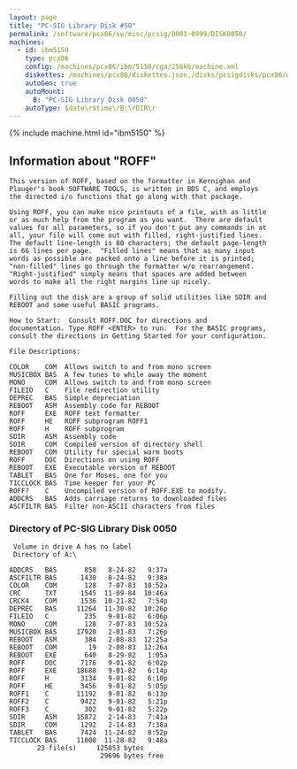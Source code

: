 ```yaml
---
layout: page
title: "PC-SIG Library Disk #50"
permalink: /software/pcx86/sw/misc/pcsig/0001-0999/DISK0050/
machines:
  - id: ibm5150
    type: pcx86
    config: /machines/pcx86/ibm/5150/cga/256kb/machine.xml
    diskettes: /machines/pcx86/diskettes.json,/disks/pcsigdisks/pcx86/diskettes.json
    autoGen: true
    autoMount:
      B: "PC-SIG Library Disk 0050"
    autoType: $date\r$time\rB:\rDIR\r
---
```


{% include machine.html id="ibm5150" %}

## Information about "ROFF"

    This version of ROFF, based on the formatter in Kernighan and
    Plauger's book SOFTWARE TOOLS, is written in BDS C, and employs
    the directed i/o functions that go along with that package.
    
    Using ROFF, you can make nice printouts of a file, with as little
    or as much help from the program as you want.  There are default
    values for all parameters, so if you don't put any commands in at
    all, your file will come out with filled, right-justified lines.
    The default line-length is 80 characters; the default page-length
    is 66 lines per page.  "Filled lines" means that as many input
    words as possible are packed onto a line before it is printed;
    "non-filled" lines go through the formatter w/o rearrangement.
    "Right-justified" simply means that spaces are added between
    words to make all the right margins line up nicely.
    
    Filling out the disk are a group of solid utilities like SDIR and
    REBOOT and some useful BASIC programs.
    
    How to Start:  Consult ROFF.DOC for directions and
    documentation. Type ROFF <ENTER> to run.  For the BASIC programs,
    consult the directions in Getting Started for your configuration.
    
    File Descriptions:
    
    COLOR    COM  Allows switch to and from mono screen
    MUSICBOX BAS  A few tunes to while away the moment
    MONO     COM  Allows switch to and from mono screen
    FILEIO   C    File redirection utility
    DEPREC   BAS  Simple depreciation
    REBOOT   ASM  Assembly code for REBOOT
    ROFF     EXE  ROFF text formatter
    ROFF     HE   ROFF subprogram ROFF1
    ROFF     H    ROFF subprogram
    SDIR     ASM  Assembly code
    SDIR     COM  Compiled version of directory shell
    REBOOT   COM  Utility for special warm boots
    ROFF     DOC  Directions on using ROFF
    REBOOT   EXE  Executable version of REBOOT
    TABLET   BAS  One for Moses, one for you
    TICCLOCK BAS  Time keeper for your PC
    ROFF?    C    Uncompiled version of ROFF.EXE to modify.
    ADDCRS   BAS  Adds carriage returns to downloaded files
    ASCFILTR BAS  Filter non-ASCII characters from files

### Directory of PC-SIG Library Disk 0050

     Volume in drive A has no label
     Directory of A:\

    ADDCRS   BAS       858   8-24-82   9:37a
    ASCFILTR BAS      1430   8-24-82   9:38a
    COLOR    COM       128   7-07-83  10:52a
    CRC      TXT      1545  11-09-84  10:46a
    CRCK4    COM      1536  10-21-82   7:54p
    DEPREC   BAS     11264  11-30-82  10:26p
    FILEIO   C         235   9-01-82   6:06p
    MONO     COM       128   7-07-83  10:52a
    MUSICBOX BAS     17920   2-01-83   7:26p
    REBOOT   ASM       384   2-08-83  12:25a
    REBOOT   COM        19   2-08-83  12:26a
    REBOOT   EXE       640   8-29-82   1:05a
    ROFF     DOC      7176   9-01-82   6:02p
    ROFF     EXE     18688   9-01-82   6:14p
    ROFF     H        3134   9-01-82   6:10p
    ROFF     HE       3456   9-01-82   5:05p
    ROFF1    C       11192   9-01-82   6:13p
    ROFF2    C        9422   9-01-82   5:21p
    ROFF3    C         302   9-01-82   5:22p
    SDIR     ASM     15872   2-14-83   7:41a
    SDIR     COM      1292   2-14-83   7:38a
    TABLET   BAS      7424  11-24-82   8:52p
    TICCLOCK BAS     11008  11-28-82   9:48a
           23 file(s)     125053 bytes
                           29696 bytes free

